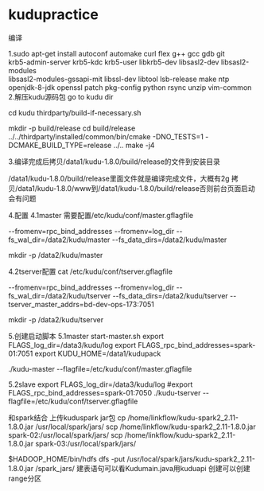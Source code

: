 # kudupractice
编译

1.sudo apt-get install autoconf automake curl flex g++ gcc gdb git \
  krb5-admin-server krb5-kdc krb5-user libkrb5-dev libsasl2-dev libsasl2-modules \
  libsasl2-modules-gssapi-mit libssl-dev libtool lsb-release make ntp \
  openjdk-8-jdk openssl patch pkg-config python rsync unzip vim-common
2.解压kudu源码包
go to kudu dir

cd kudu
thirdparty/build-if-necessary.sh

mkdir -p build/release
cd build/release
../../thirdparty/installed/common/bin/cmake -DNO_TESTS=1 -DCMAKE_BUILD_TYPE=release ../..
make -j4
  
3.编译完成后拷贝/data1/kudu-1.8.0/build/release的文件到安装目录

/data1/kudu-1.8.0/build/release里面文件就是编译完成文件，大概有2g
拷贝/data1/kudu-1.8.0/www到/data1/kudu-1.8.0/build/release否则前台页面启动会有问题


4.配置
4.1master
需要配置/etc/kudu/conf/master.gflagfile

--fromenv=rpc_bind_addresses
--fromenv=log_dir
--fs_wal_dir=/data2/kudu/master
--fs_data_dirs=/data2/kudu/master

mkdir -p /data2/kudu/master



4.2tserver配置
 cat /etc/kudu/conf/tserver.gflagfile 

--fromenv=rpc_bind_addresses
--fromenv=log_dir
--fs_wal_dir=/data2/kudu/tserver
--fs_data_dirs=/data2/kudu/tserver
--tserver_master_addrs=bd-dev-ops-173:7051


mkdir -p /data2/kudu/tserver



5.创建启动脚本
5.1master
start-master.sh
export FLAGS_log_dir=/data3/kudu/log
export FLAGS_rpc_bind_addresses=spark-01:7051
export KUDU_HOME=/data1/kudupack

./kudu-master --flagfile=/etc/kudu/conf/master.gflagfile


5.2slave
export FLAGS_log_dir=/data3/kudu/log
#export FLAGS_rpc_bind_addresses=spark-01:7050
./kudu-tserver --flagfile=/etc/kudu/conf/tserver.gflagfile



和spark结合
上传kuduspark jar包
 cp /home/linkflow/kudu-spark2_2.11-1.8.0.jar /usr/local/spark/jars/
scp /home/linkflow/kudu-spark2_2.11-1.8.0.jar spark-02:/usr/local/spark/jars/
scp /home/linkflow/kudu-spark2_2.11-1.8.0.jar spark-03:/usr/local/spark/jars/

$HADOOP_HOME/bin/hdfs dfs -put /usr/local/spark/jars/kudu-spark2_2.11-1.8.0.jar /spark_jars/ 
建表语句可以看Kudumain.java用kuduapi 创建可以创建range分区


